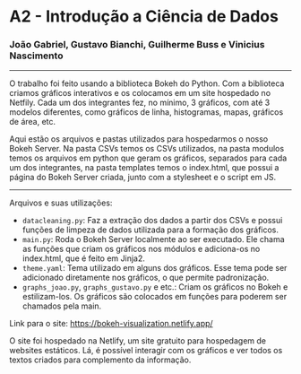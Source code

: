 # A2 - Introdução a Ciência de Dados

### João Gabriel, Gustavo Bianchi, Guilherme Buss e Vinicius Nascimento

---

O trabalho foi feito usando a biblioteca Bokeh do Python. Com a biblioteca criamos gráficos interativos e os colocamos em um site hospedado no Netfily. Cada um dos integrantes fez, no mínimo, 3 gráficos, com até 3 modelos diferentes, como gráficos de linha, histogramas, mapas, gráficos de área, etc.

Aqui estão os arquivos e pastas utilizados para hospedarmos o nosso Bokeh Server. Na pasta CSVs temos os CSVs utilizados, na pasta modulos temos os arquivos em python que geram os gráficos, separados para cada um dos integrantes, na pasta templates temos o index.html, que possui a página do Bokeh Server criada, junto com a stylesheet e o script em JS.

---

Arquivos e suas utilizações:

- `datacleaning.py`: Faz a extração dos dados a partir dos CSVs e possui funções de limpeza de dados utilizada para a formação dos gráficos.
- `main.py`: Roda o Bokeh Server localmente ao ser executado. Ele chama as funções que criam os gráficos nos módulos e adiciona-os no index.html, que é feito em Jinja2.
- `theme.yaml`: Tema utilizado em alguns dos gráficos. Esse tema pode ser adicionado diretamente nos gráficos, o que permite padronização.
- `graphs_joao.py`, `graphs_gustavo.py` e etc.: Criam os gráficos no Bokeh e estilizam-los. Os gráficos são colocados em funções para poderem ser chamados pela main.

Link para o site: https://bokeh-visualization.netlify.app/

O site foi hospedado na Netlify, um site gratuito para hospedagem de websites estáticos. Lá, é possível interagir com os gráficos e ver todos os textos criados para complemento da informação. 

